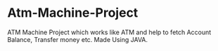 # Atm-Machine-Project
ATM Machine Project which works like ATM and help to fetch Account Balance, Transfer money etc. Made Using JAVA.
